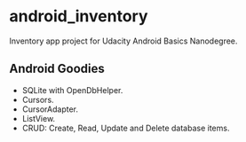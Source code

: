 # android_inventory

Inventory app project for Udacity Android Basics Nanodegree.

## Android Goodies

- SQLite with OpenDbHelper.
- Cursors.
- CursorAdapter.
- ListView.
- CRUD: Create, Read, Update and Delete database items.
